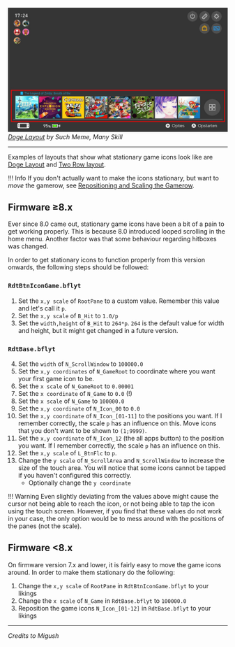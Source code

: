 ![Preview](preview.jpg)
_[Doge Layout](https://themezer.net/themes/homemenu/BLK--6be) by Such Meme, Many Skill_

---

Examples of layouts that show what stationary game icons look like are [Doge Layout](https://themezer.net/layouts/homemenu/Doge-Layout-e) and [Two Row layout](https://themezer.net/layouts/homemenu/Two-Row-Layout-Compact--1c).

<!-- prettier-ignore -->
!!! Info
    If you don't actually want to make the icons stationary, but want to *move* the gamerow, see [Repositioning and Scaling the Gamerow](../reposition-gamerow/index.md).

## Firmware ≥8.x

Ever since 8.0 came out, stationary game icons have been a bit of a pain to get working properly. This is because 8.0 introduced looped scrolling in the home menu. Another factor was that some behaviour regarding hitboxes was changed.

In order to get stationary icons to function properly from this version onwards, the following steps should be followed:

### `RdtBtnIconGame.bflyt`

1. Set the `x,y scale` of `RootPane` to a custom value. Remember this value and let's call it `p`.
2. Set the `x,y scale` of `B_Hit` to `1.0/p`
3. Set the `width,height` of `B_Hit` to `264*p`. `264` is the default value for width and height, but it might get changed in a future version.

### `RdtBase.bflyt`

4. Set the `width` of `N_ScrollWindow` to `100000.0`
5. Set the `x,y coordinates` of `N_GameRoot` to coordinate where you want your first game icon to be.
6. Set the `x scale` of `N_GameRoot` to `0.00001`
7. Set the `x coordinate` of `N_Game` to `0.0` (!)
8. Set the `x scale` of `N_Game` to `100000.0`
9. Set the `x,y coordinate` of `N_Icon_00` to `0.0`
10. Set the `x,y coordinate` of `N_Icon_[01-11]` to the positions you want. If I remember correctly, the scale `p` has an influence on this. Move icons that you don't want to be shown to `(1;9999)`.
11. Set the `x,y coordinate` of `N_Icon_12` (the all apps button) to the position you want. If I remember correctly, the scale `p` has an influence on this.
12. Set the `x,y scale` of `L_BtnFlc` to `p`.
13. Change the `y scale` of `N_ScrollArea` and `N_ScrollWindow` to increase the size of the touch area. You will notice that some icons cannot be tapped if you haven't configured this correctly.
    - Optionally change the `y coordinate`

<!-- prettier-ignore -->
!!! Warning
    Even slightly deviating from the values above might cause the cursor not being able to reach the icon, or not being able to tap the icon using the touch screen. However, if you find that these values do not work in your case, the only option would be to mess around with the positions of the panes (not the scale).

## Firmware <8.x

On firmware version 7.x and lower, it is fairly easy to move the game icons around. In order to make them stationary do the following:

1. Change the `x,y scale` of `RootPane` in `RdtBtnIconGame.bflyt` to your likings
2. Change the `x scale` of `N_Game` in `RdtBase.bflyt` to `100000.0`
3. Reposition the game icons `N_Icon_[01-12]` in `RdtBase.bflyt` to your likings

---

_Credits to Migush_

